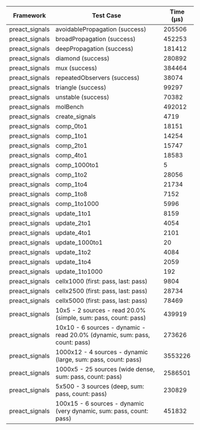 | Framework | Test Case | Time (μs) |
| --- | --- | --- |
| preact_signals | avoidablePropagation (success) | 205506 |
| preact_signals | broadPropagation (success) | 452253 |
| preact_signals | deepPropagation (success) | 181412 |
| preact_signals | diamond (success) | 280892 |
| preact_signals | mux (success) | 384464 |
| preact_signals | repeatedObservers (success) | 38074 |
| preact_signals | triangle (success) | 99297 |
| preact_signals | unstable (success) | 70382 |
| preact_signals | molBench | 492012 |
| preact_signals | create_signals | 4719 |
| preact_signals | comp_0to1 | 18151 |
| preact_signals | comp_1to1 | 14254 |
| preact_signals | comp_2to1 | 15747 |
| preact_signals | comp_4to1 | 18583 |
| preact_signals | comp_1000to1 | 5 |
| preact_signals | comp_1to2 | 28056 |
| preact_signals | comp_1to4 | 21734 |
| preact_signals | comp_1to8 | 7152 |
| preact_signals | comp_1to1000 | 5996 |
| preact_signals | update_1to1 | 8159 |
| preact_signals | update_2to1 | 4054 |
| preact_signals | update_4to1 | 2101 |
| preact_signals | update_1000to1 | 20 |
| preact_signals | update_1to2 | 4084 |
| preact_signals | update_1to4 | 2059 |
| preact_signals | update_1to1000 | 192 |
| preact_signals | cellx1000 (first: pass, last: pass) | 9804 |
| preact_signals | cellx2500 (first: pass, last: pass) | 28734 |
| preact_signals | cellx5000 (first: pass, last: pass) | 78469 |
| preact_signals | 10x5 - 2 sources - read 20.0% (simple, sum: pass, count: pass) | 439919 |
| preact_signals | 10x10 - 6 sources - dynamic - read 20.0% (dynamic, sum: pass, count: pass) | 273626 |
| preact_signals | 1000x12 - 4 sources - dynamic (large, sum: pass, count: pass) | 3553226 |
| preact_signals | 1000x5 - 25 sources (wide dense, sum: pass, count: pass) | 2586501 |
| preact_signals | 5x500 - 3 sources (deep, sum: pass, count: pass) | 230829 |
| preact_signals | 100x15 - 6 sources - dynamic (very dynamic, sum: pass, count: pass) | 451832 |
